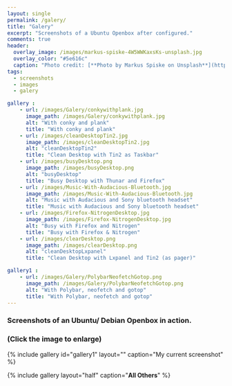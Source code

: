 ```yaml
---
layout: single
permalink: /galery/
title: "Galery"
excerpt: "Screenshots of a Ubuntu Openbox after configured."
comments: true
header:
  overlay_image: /images/markus-spiske-4W5WWKaxsKs-unsplash.jpg
  overlay_color: "#5e616c"
  caption: "Photo credit: [**Photo by Markus Spiske on Unsplash**](https://unsplash.com/photos/4W5WWKaxsKs)"
tags:
  - screenshots
  - images
  - galery

gallery :
    - url: /images/Galery/conkywithplank.jpg
      image_path: /images/Galery/conkywithplank.jpg
      alt: "With conky and plank"
      title: "With conky and plank"
    - url: /images/cleanDesktopTin2.jpg
      image_path: /images/cleanDesktopTin2.jpg
      alt: "cleanDesktopTin2"
      title: "Clean Desktop with Tin2 as Taskbar"
    - url: /images/busyDesktop.png
      image_path: /images/busyDesktop.png
      alt: "busyDesktop"
      title: "Busy Desktop with Thunar and Firefox"
    - url: /images/Music-With-Audacious-Bluetooth.jpg
      image_path: /images/Music-With-Audacious-Bluetooth.jpg
      alt: "Music with Audacious and Sony bluetooth headset"
      title: "Music with Audacious and Sony bluetooth headset"
    - url: /images/Firefox-NitrogenDesktop.jpg
      image_path: /images/Firefox-NitrogenDesktop.jpg
      alt: "Busy with Firefox and Nitrogen"
      title: "Busy with Firefox & Nitrogen"
    - url: /images/clearDesktop.png
      image_path: /images/clearDesktop.png
      alt: "cleanDesktopLxpanel"
      title: "Clean Desktop with Lxpanel and Tin2 (as pager)"

gallery1 :
    - url: /images/Galery/PolybarNeofetchGotop.png
      image_path: /images/Galery/PolybarNeofetchGotop.png
      alt: "With Polybar, neofetch and gotop"
      title: "With Polybar, neofetch and gotop"
---
```

### Screenshots of an Ubuntu/ Debian Openbox in action.
### (Click the image to enlarge)
{% include gallery id="gallery1" layout="" caption="My current screenshot" %}

{% include gallery layout="half" caption="**All Others**" %}
